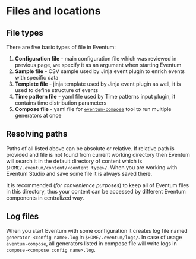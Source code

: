 # Files and locations

## File types 

There are five basic types of file in Eventum:
1. **Configuration file** - main configuration file which was reviewed in previous page, we specify it as an argument when starting Eventum
2. **Sample file** - CSV sample used by Jinja event plugin to enrich events with specific data
3. **Template file** - jinja template used by Jinja event plugin as well, it is used to define structure of events
4. **Time pattern file** - yaml file used by Time patterns input plugin, it contains time distribution parameters
5. **Compose file** - yaml file for [`eventum-compose`](../compose/) tool to run multiple generators at once

## Resolving paths

Paths of all listed above can be absolute or relative. If relative path is provided and file is not found from current working directory then Eventum will search it in the default directory of content which is `$HOME/.eventum/content/<content type>/`. When you are working with Eventum Studio and save some file it is always saved there.

It is recommended (*for convenience purposes*) to keep all of Eventum files in this directory, thus your content can be accessed by different Eventum components in centralized way.

## Log files

When you start Eventum with some configuration it creates log file named `generator-<config name>.log` in `$HOME/.eventum/logs/`. In case of usage `eventum-compose`, all generators listed in compose file will write logs in `compose-<compose config name>.log`.
